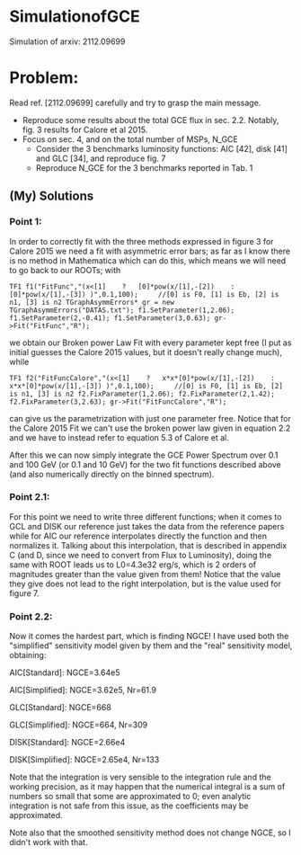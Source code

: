 # SimulationofGCE
Simulation of arxiv: 2112.09699

# Problem:
Read ref. [2112.09699] carefully and try to grasp the main message.
- Reproduce some results about the total GCE flux in sec. 2.2. Notably, fig. 3 results for Calore et al 2015.
- Focus on sec. 4, and on the total number of MSPs, N_GCE
  * Consider the 3 benchmarks luminosity functions: AIC [42], disk [41] and GLC [34], and reproduce fig. 7
  * Reproduce N_GCE for the 3 benchmarks reported in Tab. 1

## (My) Solutions
### Point 1:

In order to correctly fit with the three methods expressed in figure 3 for Calore 2015 we need a fit with asymmetric error bars; as far as I know there is no method in Mathematica which can do this, which means we will need to go back to our ROOTs; with 

`TF1 f1("FitFunc","(x<[1]    ?   [0]*pow(x/[1],-[2])    :  [0]*pow(x/[1],-[3]) )",0.1,100);     //[0] is F0, [1] is Eb, [2] is n1, [3] is n2
TGraphAsymmErrors* gr = new TGraphAsymmErrors("DATAS.txt");
f1.SetParameter(1,2.06);
f1.SetParameter(2,-0.41);
f1.SetParameter(3,0.63);
gr->Fit("FitFunc","R");`

we obtain our Broken power Law Fit with every parameter kept free (I put as initial guesses the Calore 2015 values, but it doesn't really change much), while

`TF1 f2("FitFuncCalore","(x<[1]    ?   x*x*[0]*pow(x/[1],-[2])    :  x*x*[0]*pow(x/[1],-[3]) )",0.1,100);     //[0] is F0, [1] is Eb, [2] is n1, [3] is n2
f2.FixParameter(1,2.06);
f2.FixParameter(2,1.42);
f2.FixParameter(3,2.63);
gr->Fit("FitFuncCalore","R");`

can give us the parametrization with just one parameter free. Notice that for the Calore 2015 Fit we can't use the broken power law given in equation 2.2 and we have to instead refer to equation 5.3 of Calore et al.

After this we can now simply integrate the GCE Power Spectrum over 0.1 and 100 GeV (or 0.1 and 10 GeV) for the two fit functions described above (and also numerically directly on the binned spectrum).

### Point 2.1:
For this point we need to write three different functions; when it comes to GCL and DISK our reference just takes the data from the reference papers while for AIC our reference interpolates directly the function and then normalizes it. Talking about this interpolation, that is described in appendix C (and D, since we need to convert from Flux to Luminosity), doing the same with ROOT leads us to L0=4.3e32 erg/s, which is 2 orders of magnitudes greater than the value given from them! Notice that the value they give does not lead to the right interpolation, but is the value used for figure 7. 

### Point 2.2:
Now it comes the hardest part, which is finding NGCE! I have used both the "simplified" sensitivity model given by them and the "real" sensitivity model, obtaining:


AIC[Standard]: NGCE=3.64e5 

AIC[Simplified]: NGCE=3.62e5, Nr=61.9


GLC[Standard]: NGCE=668

GLC[Simplified]: NGCE=664, Nr=309


DISK[Standard]: NGCE=2.66e4 

DISK[Simplified]: NGCE=2.65e4, Nr=133

Note that the integration is very sensible to the integration rule and the working precision, as it may happen that the numerical integral is a sum of numbers so small that some are approximated to 0; even analytic integration is not safe from this issue, as the coefficients may be approximated.

Note also that the smoothed sensitivity method does not change NGCE, so I didn't work with that.
